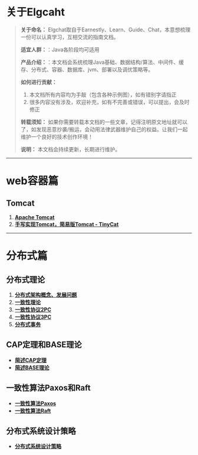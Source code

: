 # 关于Elgcaht

> **关于命名：** Elgchat取自于Earnestly、Learn、Guide、Chat，本意想梳理一份可以认真学习，互相交流的指南文档。
> 
> **适宜人群：**：Java各阶段均可适用
> 
> **产品介绍：**：本文档会系统梳理Java基础、数据结构/算法、中间件、缓存、分布式、容器、数据库、jvm、部署以及调优策略等。
> 
> **如何进行贡献：** 
>   1. 本文档所有内容均为手敲（包含各种示例图），如有错别字请指正
>   2. 很多内容没有涉及，欢迎补充，如有不完善或错误，可以提出，会及时修正
>   
> **转载须知：** 如果你需要转载本文档的一些文章，记得注明原文地址就可以了，如发现恶意抄袭/搬运，会动用法律武器维护自己的权益。让我们一起维护一个良好的技术创作环境！
> 
> **说明：** 本文档会持续更新，长期进行维护。

****
# web容器篇
## Tomcat
  1. **[Apache Tomcat](docs/web%20container/Apache%20Tomcat.md)**
  2. **[手写实现Tomcat，简易版Tomcat -  TinyCat](https://github.com/elgchat/TinyCat)**

****
# 分布式篇
## 分布式理论
  1. **[分布式架构概念、发展问题](docs/distributed/分布式架构概念、发展问题.md)**
  2. **[一致性理论](docs/distributed/一致性理论.md)**
  3. **[一致性协议2PC](docs/distributed/一致性协议2PC.md)**
  4. **[一致性协议3PC](docs/distributed/一致性协议3PC.md)**
  5. **[分布式事务](docs/distributed/分布式事务.md)**

## CAP定理和BASE理论
  * **[简述CAP定理](docs/distributed/分布式CAP定理.md)**
  * **[简述BASE理论](docs/distributed/分布式BASE理论.md)**

## 一致性算法Paxos和Raft 
  * **[一致性算法Paxos](docs/distributed/一致性算法Paxos.md)**
  * **[一致性算法Raft](docs/distributed/一致性算法Raft.md)**

## 分布式系统设计策略
  * **[分布式系统设计策略](docs/distributed/分布式系统设计策略.md)**

